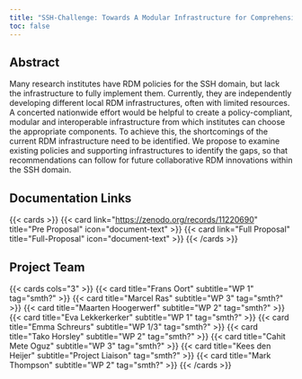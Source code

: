 ```yaml
---
title: "SSH-Challenge: Towards A Modular Infrastructure for Comprehensive RDM"
toc: false
---
```


## Abstract
Many research institutes have RDM policies for the SSH domain, but lack the infrastructure to fully implement them. Currently, they are independently developing different local RDM 
infrastructures, often with limited resources. A concerted nationwide effort would be helpful to create a policy-compliant, modular and interoperable infrastructure from which institutes can 
choose the appropriate components. To achieve this, the shortcomings of the current RDM infrastructure need to be identified. We propose to examine existing policies and supporting 
infrastructures to identify the gaps, so that recommendations can follow for future collaborative RDM innovations within the SSH domain.

## Documentation Links

{{< cards >}}
  {{< card link="https://zenodo.org/records/11220690" title="Pre Proposal" icon="document-text" >}}
  {{< card link="Full Proposal" title="Full-Proposal" icon="document-text" >}}
{{< /cards >}}

## Project Team

{{< cards  cols="3" >}}
  {{< card title="Frans Oort" subtitle="WP 1" tag="smth?" >}}
  {{< card title="Marcel Ras" subtitle="WP 3" tag="smth?" >}}
  {{< card title="Maarten Hoogerwerf" subtitle="WP 2" tag="smth?" >}}
  {{< card title="Eva Lekkerkerker" subtitle="WP 1" tag="smth?" >}}
  {{< card title="Emma Schreurs" subtitle="WP 1/3" tag="smth?" >}}
  {{< card title="Tako Horsley" subtitle="WP 2" tag="smth?" >}}
  {{< card title="Cahit Mete Oguz" subtitle="WP 3" tag="smth?" >}}
  {{< card title="Kees den Heijer" subtitle="Project Liaison" tag="smth?" >}}
  {{< card title="Mark Thompson" subtitle="WP 2" tag="smth?" >}}
{{< /cards >}}
